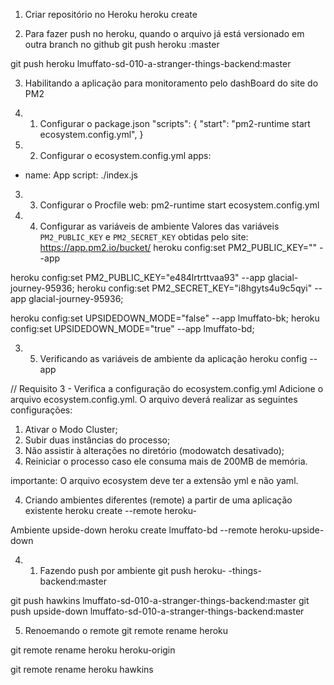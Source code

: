 1. Criar repositório no Heroku
heroku create

2. Para fazer push no heroku, quando o arquivo já está versionado em outra branch no github
git push heroku <nomeDaBranch>:master

git push heroku lmuffato-sd-010-a-stranger-things-backend:master

3. Habilitando a aplicação para monitoramento pelo dashBoard do site do PM2

3. 1. Configurar o package.json
"scripts": {
    "start": "pm2-runtime start ecosystem.config.yml",
}

3. 2. Configurar o ecosystem.config.yml
apps:
  - name: App
    script: ./index.js

3. 3. Configurar o Procfile
web: pm2-runtime start ecosystem.config.yml

3. 4. Configurar as variáveis de ambiente
Valores das variáveis `PM2_PUBLIC_KEY` e `PM2_SECRET_KEY` obtidas pelo site:
 https://app.pm2.io/bucket/<idDaAplicaCaoNoPm2>
heroku config:set PM2_PUBLIC_KEY="<valor>" --app <nomeDaAplicacao>

heroku config:set PM2_PUBLIC_KEY="e484lrtrttvaa93" --app glacial-journey-95936;
heroku config:set PM2_SECRET_KEY="i8hgyts4u9c5qyi" --app glacial-journey-95936;

heroku config:set UPSIDEDOWN_MODE="false" --app lmuffato-bk;
heroku config:set UPSIDEDOWN_MODE="true" --app lmuffato-bd;

3. 5. Verificando as variáveis de ambiente da aplicação
heroku config --app <nomeDaAplicacao>

// Requisito 3 - Verifica a configuração do ecosystem.config.yml
Adicione o arquivo ecosystem.config.yml. O arquivo deverá realizar as seguintes configurações:

1. Ativar o Modo Cluster;
2. Subir duas instâncias do processo;
3. Não assistir à alterações no diretório (modowatch desativado);
4. Reiniciar o processo caso ele consuma mais de 200MB de memória.

importante: O arquivo ecosystem deve ter a extensão yml e não yaml.

4. Criando ambientes diferentes (remote) a partir de uma aplicação existente
heroku create <nomeDaAplicacao> --remote heroku-<nomeDoRemote>

Ambiente upside-down
heroku create lmuffato-bd --remote heroku-upside-down

4. 1. Fazendo push por ambiente
git push heroku-<nomeDoRemote> <nomeDaBranchDoGitHub>-things-backend:master


git push hawkins lmuffato-sd-010-a-stranger-things-backend:master
git push upside-down lmuffato-sd-010-a-stranger-things-backend:master

5. Renoemando o remote
git remote rename heroku <nomeDoRemote>

git remote rename heroku heroku-origin

git remote rename heroku hawkins


